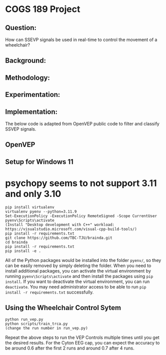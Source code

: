 # COGS 189 Project

## Question: 
How can SSEVP signals be used in real-time to control the movement of a wheelchair? 

## Background:

## Methodology:

## Experimentation:

## Implementation: 

The below code is adapted from OpenVEP public code to filter and classify SSVEP signals.

## OpenVEP

## Setup for Windows 11
# psychopy seems to not support 3.11 and only 3.10
```
pip install virtualenv
virtualenv pyenv --python=3.11.9
Set-ExecutionPolicy -ExecutionPolicy RemoteSigned -Scope CurrentUser
pyenv\Scripts\activate
(Install "Desktop development with C++" workload: https://visualstudio.microsoft.com/visual-cpp-build-tools/)
pip install -r requirements.txt
git clone https://github.com/TBC-TJU/brainda.git
cd brainda
pip install -r requirements.txt 
pip install -e .
```
All of the Python packages would be installed into the folder `pyenv/`, so they can be easily removed by simply deleting the folder. When you need to install additional packages, you can activate the virtual environment by running `pyenv\Scripts\activate` and then install the packages using `pip install`. If you want to deactivate the virtual environment, you can run `deactivate`. You may need administrator access to be able to run `pip install -r requirements.txt` successfully.

## Using the Wheelchair Control Sytem
```
python run_vep.py
python scripts/train_trca.py
(change the run number in run_vep.py)
```
Repeat the above steps to run the VEP Controls multiple times until you get the desired results. For the Cyton EEG cap, you can expect the accuracy to be around 0.6 after the first 2 runs and around 0.7 after 4 runs.